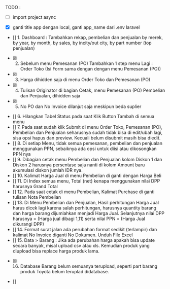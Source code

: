 TODO :

-   [ ] import project async

-   [x] ganti title app dengan local, ganti app_name dari .env laravel
-   [] 1. Dashboard : Tambahkan rekap, pembelian dan penjualan by merek, by year, by month, by sales, by incity/out city, by part number (top penjualan)
-   [x] 2. Sebelum menu Pemesanan (PO) Tambahkan 1 step menu Lagi : Order Toko (Isi Form sama dengan dengan menu Pemesanan (PO))
-   [x] 3. Harga dihidden saja di menu Order Toko dan Pemesanan (PO)
-   [x] 4. Tulisan Originator di bagian Cetak, menu Pemesanan (PO) Pembelian dan Penjualan, dihidden saja
-   [x] 5. No PO dan No Invoice dilanjut saja meskipun beda suplier
-   [] 6. Hilangkan Tabel Status pada saat Klik Button Tambah di semua menu
-   [] 7. Pada saat sudah klik Submit di menu Order Toko, Pemesanan (PO), Pembelian dan Penjualan seharusnya sudah tidak bisa di edit/ubah lagi, sisa opsi hapus dan preview. Kecuali belum disubmit masih bisa diedit.
-   [] 8. Di setiap Menu, tidak semua pemesanan, pembelian dan penjualan menggunakan PPN, sebaiknya ada opsi untuk diisi atau dikosongkan PPN nya
-   [] 9. Dibagian cetak menu Pembelian dan Penjualan kolom Diskon 1 dan Diskon 2 harusnya persentase saja nanti di kolom Amount baru akumulasi diskon jumlah IDR nya.
-   [] 10. Kalimat Harga Jual di menu Pembelian di ganti dengan Harga Beli
-   [] 11. Di Index semua menu, Total (net) kenapa menggunakan nilai DPP harusnya Grand Total
-   [] 12. Pada saat cetak di menu Pembelian, Kalimat Purchase di ganti tulisan Nota Pembelian
-   [] 13. Di Menu Pembelian dan Penjualan, Hasil perhitungan Harga Jual harus dicek lagi karena salah perhitungan, harusnya quantity barang dan harga barang dijumlahkan menjadi Harga Jual. Selanjutnya nilai DPP harusnya = (Harga jual dibagi 1,11) serta nilai PPN = (Harga Jual dikurangi DPP)
-   [] 14. Format surat jalan ada perubahan format sedikit (terlampir) dan kalimat No Invoice diganti No Dokumen. Unduh File Excel
-   [] 15. Data > Barang : Jika ada perubahan harga apakah bisa update secara banyak, misal upload csv atau xls. Kemudian produk yang diupload bisa replace harga produk lama.
-   [x] 16. Database Barang belum semuanya terupload, seperti part barang produk Toyota belum teruplad didatabase.
-   []
